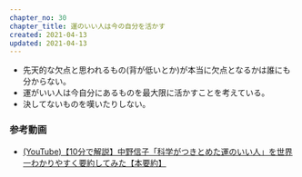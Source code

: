 ```yaml
---
chapter_no: 30
chapter_title: 運のいい人は今の自分を活かす
created: 2021-04-13
updated: 2021-04-13
---
```

- 先天的な欠点と思われるもの(背が低いとか)が本当に欠点となるかは誰にも分からない。
- 運がいい人は今自分にあるものを最大限に活かすことを考えている。
- 決してないものを嘆いたりしない。

### 参考動画
- [(YouTube)【10分で解説】中野信子「科学がつきとめた運のいい人」を世界一わかりやすく要約してみた【本要約】](https://www.youtube.com/watch?v=lVowJ0tsPl4)